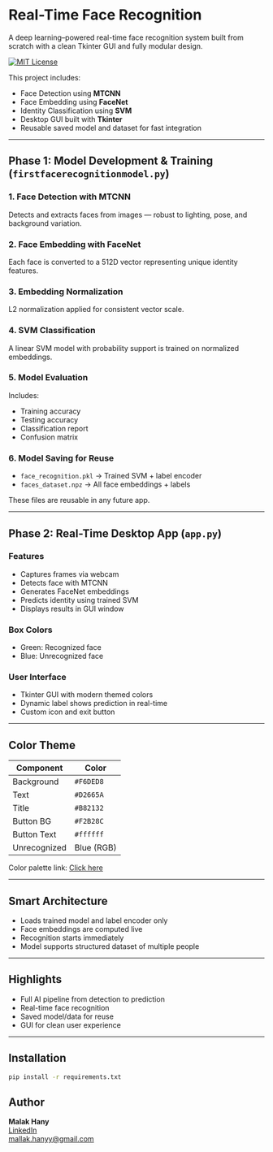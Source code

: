 # Real-Time Face Recognition

A deep learning–powered real-time face recognition system built from scratch with a clean Tkinter GUI and fully modular design.

[![MIT License](https://img.shields.io/badge/license-MIT-green.svg)](LICENSE)

This project includes:
- Face Detection using **MTCNN**
- Face Embedding using **FaceNet**
- Identity Classification using **SVM**
- Desktop GUI built with **Tkinter**
- Reusable saved model and dataset for fast integration

---

## Phase 1: Model Development & Training (`firstfacerecognitionmodel.py`)

### 1. Face Detection with MTCNN
Detects and extracts faces from images — robust to lighting, pose, and background variation.

### 2. Face Embedding with FaceNet
Each face is converted to a 512D vector representing unique identity features.

### 3. Embedding Normalization
L2 normalization applied for consistent vector scale.

### 4. SVM Classification
A linear SVM model with probability support is trained on normalized embeddings.

### 5. Model Evaluation
Includes:
- Training accuracy
- Testing accuracy
- Classification report
- Confusion matrix

### 6. Model Saving for Reuse
- `face_recognition.pkl` → Trained SVM + label encoder  
- `faces_dataset.npz` → All face embeddings + labels

These files are reusable in any future app.

---

## Phase 2: Real-Time Desktop App (`app.py`)

### Features
- Captures frames via webcam
- Detects face with MTCNN
- Generates FaceNet embeddings
- Predicts identity using trained SVM
- Displays results in GUI window

### Box Colors
- Green: Recognized face
- Blue: Unrecognized face

### User Interface
- Tkinter GUI with modern themed colors
- Dynamic label shows prediction in real-time
- Custom icon and exit button

---

## Color Theme

| Component      | Color     |
|----------------|-----------|
| Background     | `#F6DED8` |
| Text           | `#D2665A` |
| Title          | `#B82132` |
| Button BG      | `#F2B28C` |
| Button Text    | `#ffffff` |
| Unrecognized   | Blue (RGB)

Color palette link: [Click here](https://colorhunt.co/palette/b82132d2665af2b28cf6ded8)

---

## Smart Architecture

- Loads trained model and label encoder only
- Face embeddings are computed live
- Recognition starts immediately
- Model supports structured dataset of multiple people

---

## Highlights

- Full AI pipeline from detection to prediction
- Real-time face recognition
- Saved model/data for reuse
- GUI for clean user experience

---

## Installation

```bash
pip install -r requirements.txt
```


## Author

**Malak Hany**  
[LinkedIn](https://www.linkedin.com/in/mallakhanyy)  
mallak.hanyy@gmail.com
